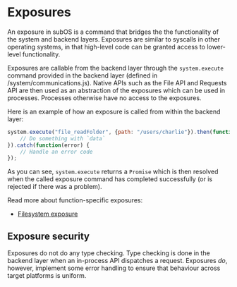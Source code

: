 # Exposures
An exposure in subOS is a command that bridges the the functionality of the
system and backend layers. Exposures are similar to syscalls in other operating
systems, in that high-level code can be granted access to lower-level
functionality.

Exposures are callable from the backend layer through the `system.execute`
command provided in the backend layer (defined in /system/communications.js).
Native APIs such as the File API and Requests API are then used as an
abstraction of the exposures which can be used in processes. Processes otherwise
have no access to the exposures.

Here is an example of how an exposure is called from within the backend layer:

```javascript
system.execute("file_readFolder", {path: "/users/charlie"}).then(function(data) {
    // Do something with `data`
}).catch(function(error) {
    // Handle an error code
});
```

As you can see, `system.execute` returns a `Promise` which is then resolved when
the called exposure command has completed successfully (or is rejected if there
was a problem).

Read more about function-specific exposures:
* [Filesystem exposure](file.md)

## Exposure security
Exposures do not do any type checking. Type checking is done in the backend
layer when an in-process API dispatches a request. Exposures _do_, however,
implement some error handling to ensure that behaviour across target platforms
is uniform.